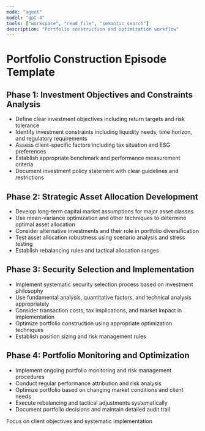 ```yaml
---
mode: "agent"
model: "gpt-4"
tools: ["workspace", "read_file", "semantic_search"]
description: "Portfolio construction and optimization workflow"
---
```


# Portfolio Construction Episode Template

## Phase 1: Investment Objectives and Constraints Analysis
- Define clear investment objectives including return targets and risk tolerance
- Identify investment constraints including liquidity needs, time horizon, and regulatory requirements
- Assess client-specific factors including tax situation and ESG preferences
- Establish appropriate benchmark and performance measurement criteria
- Document investment policy statement with clear guidelines and restrictions

## Phase 2: Strategic Asset Allocation Development
- Develop long-term capital market assumptions for major asset classes
- Use mean-variance optimization and other techniques to determine optimal asset allocation
- Consider alternative investments and their role in portfolio diversification
- Test asset allocation robustness using scenario analysis and stress testing
- Establish rebalancing rules and tactical allocation ranges

## Phase 3: Security Selection and Implementation
- Implement systematic security selection process based on investment philosophy
- Use fundamental analysis, quantitative factors, and technical analysis appropriately
- Consider transaction costs, tax implications, and market impact in implementation
- Optimize portfolio construction using appropriate optimization techniques
- Establish position sizing and risk management rules

## Phase 4: Portfolio Monitoring and Optimization
- Implement ongoing portfolio monitoring and risk management procedures
- Conduct regular performance attribution and risk analysis
- Optimize portfolio based on changing market conditions and client needs
- Execute rebalancing and tactical adjustments systematically
- Document portfolio decisions and maintain detailed audit trail

Focus on client objectives and systematic implementation
